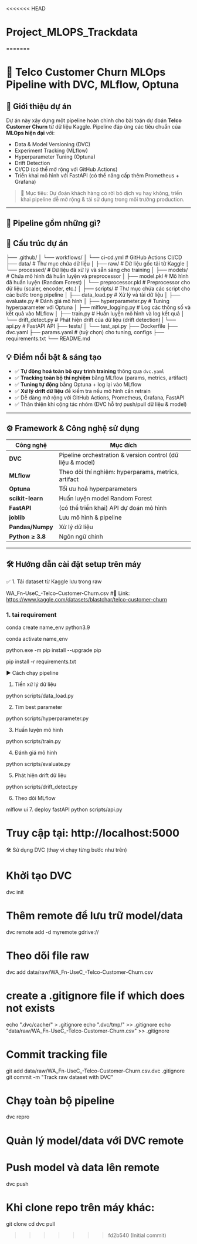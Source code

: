 <<<<<<< HEAD
# Project_MLOPS_Trackdata
=======
# 🧠 Telco Customer Churn MLOps Pipeline with DVC, MLflow, Optuna

## 🚀 Giới thiệu dự án

Dự án này xây dựng một pipeline hoàn chỉnh cho bài toán dự đoán **Telco Customer Churn** từ dữ liệu Kaggle. Pipeline đáp ứng các tiêu chuẩn của **MLOps hiện đại** với:

- Data & Model Versioning (DVC)
- Experiment Tracking (MLflow)
- Hyperparameter Tuning (Optuna)
- Drift Detection
- CI/CD (có thể mở rộng với GitHub Actions)
- Triển khai mô hình với FastAPI (có thể nâng cấp thêm Prometheus + Grafana)

> 🎯 Mục tiêu: Dự đoán khách hàng có rời bỏ dịch vụ hay không, triển khai pipeline dễ mở rộng & tái sử dụng trong môi trường production.

---

## 🔧 Pipeline gồm những gì?

## 📁 Cấu trúc dự án

├── .github/
│   └── workflows/
│       └── ci-cd.yml               # GitHub Actions CI/CD
├── data/                          # Thư mục chứa dữ liệu
│   ├── raw/                       # Dữ liệu gốc tải từ Kaggle
│   └── processed/                 # Dữ liệu đã xử lý và sẵn sàng cho training
│
├── models/                        # Chứa mô hình đã huấn luyện và preprocessor
│   ├── model.pkl                  # Mô hình đã huấn luyện (Random Forest)
│   └── preprocessor.pkl           # Preprocessor cho dữ liệu (scaler, encoder, etc.)
│
├── scripts/                       # Thư mục chứa các script cho các bước trong pipeline
│   ├── data_load.py               # Xử lý và tải dữ liệu
│   ├── evaluate.py                # Đánh giá mô hình
│   ├── hyperparameter.py          # Tuning hyperparameter với Optuna
│   ├── mlflow_logging.py                 # Log các thông số và kết quả vào MLflow
│   ├── train.py                   # Huấn luyện mô hình và log kết quả
│   └── drift_detect.py            # Phát hiện drift của dữ liệu (drift detection)
|   └── api.py                       # FastAPI API
├── tests/
│   └── test_api.py
├── Dockerfile 
├── dvc.yaml
├── params.yaml                         # (tuỳ chọn) cho tuning, configs
├── requirements.txt
└── README.md



## 💡 Điểm nổi bật & sáng tạo

- ✅ **Tự động hoá toàn bộ quy trình training** thông qua `dvc.yaml`
- ✅ **Tracking toàn bộ thí nghiệm** bằng MLflow (params, metrics, artifact)
- ✅ **Tuning tự động** bằng Optuna + log lại vào MLflow
- ✅ **Xử lý drift dữ liệu** để kiểm tra nếu mô hình cần retrain
- ✅ Dễ dàng mở rộng với GitHub Actions, Prometheus, Grafana, FastAPI
- ✅ Thân thiện khi cộng tác nhóm (DVC hỗ trợ push/pull dữ liệu & model)

---

## ⚙️ Framework & Công nghệ sử dụng

| Công nghệ     | Mục đích |
|---------------|---------|
| **DVC**       | Pipeline orchestration & version control (dữ liệu & model) |
| **MLflow**    | Theo dõi thí nghiệm: hyperparams, metrics, artifact |
| **Optuna**    | Tối ưu hoá hyperparameters |
| **scikit-learn** | Huấn luyện model Random Forest |
| **FastAPI**   | (có thể triển khai) API dự đoán mô hình |
| **joblib**    | Lưu mô hình & pipeline |
| **Pandas/Numpy** | Xử lý dữ liệu |
| **Python ≥ 3.8** | Ngôn ngữ chính |

---

## 🛠️ Hướng dẫn cài đặt setup trên máy


✅ 1. Tải dataset từ Kaggle lưu trong raw

WA_Fn-UseC_-Telco-Customer-Churn.csv  #🔗 Link: https://www.kaggle.com/datasets/blastchar/telco-customer-churn

### 1. tai requirement
conda create name_env python3.9

conda activate name_env

python.exe -m pip install --upgrade pip

pip install -r requirements.txt

▶️ Cách chạy pipeline

1. Tiền xử lý dữ liệu

python scripts/data_load.py

2. Tim best parameter

python scripts/hyperparameter.py

3. Huấn luyện mô hình

python scripts/train.py

4. Đánh giá mô hình

python scripts/evaluate.py

5. Phát hiện drift dữ liệu

python scripts/drift_detect.py

6. Theo dõi MLflow

mlflow ui
7. deploy fastAPI
python scripts/api.py

# Truy cập tại: http://localhost:5000

🛠️ Sử dụng DVC (thay vì chạy từng bước như trên)
# Khởi tạo DVC
dvc init

# Thêm remote để lưu trữ model/data
dvc remote add -d myremote gdrive://<your-id> 

# Theo dõi file raw
dvc add data/raw/WA_Fn-UseC_-Telco-Customer-Churn.csv

# create a .gitignore file if which does not exists
echo ".dvc/cache/" > .gitignore
echo ".dvc/tmp/" >> .gitignore
echo "data/raw/WA_Fn-UseC_-Telco-Customer-Churn.csv" >> .gitignore

# Commit tracking file
git add data/raw/WA_Fn-UseC_-Telco-Customer-Churn.csv.dvc .gitignore
git commit -m "Track raw dataset with DVC"

# Chạy toàn bộ pipeline

dvc repro

# Quản lý model/data với DVC remote

# Push model và data lên remote
dvc push

# Khi clone repo trên máy khác:
git clone <repo>
cd <repo>
dvc pull

>>>>>>> fd2b540 (Initial commit)
